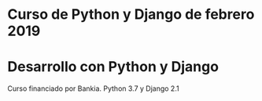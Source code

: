 # Curso de Python y Django de febrero 2019
# Desarrollo con Python y Django

Curso financiado por Bankia.
Python 3.7 y Django 2.1
